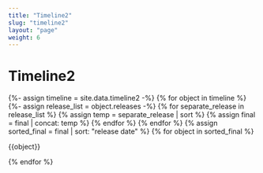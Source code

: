 ```yaml
---
title: "Timeline2"
slug: "timeline2"
layout: "page"
weight: 6
---
```

# Timeline2
<div id="timeline">
	<section id="timeline-all">
{%- assign timeline = site.data.timeline2 -%}
{% for object in timeline %}
	{%- assign release_list = object.releases -%}
	{% for separate_release in release_list %}
		{% assign temp = separate_release | sort %}
			{% assign final = final | concat: temp %}
	{% endfor %}
{% endfor %}
{% assign sorted_final = final | sort: "release date" %}
{% for object in sorted_final %}
<p>{{object}}</p>
{% endfor %}
</section>
</div>